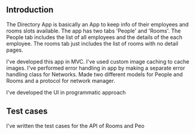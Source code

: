## Introduction

The Directory App is basically an App to keep info of their employees and rooms slots available. The app has two tabs 'People' and 'Rooms'. The People tab includes the list of all employees and the details of the each employee. The rooms tab just includes the list of rooms with no detail pages.

I've developed this app in MVC. I've used custom image caching to cache images. I've performed error handling in app by making a separate error handling class for Networks. Made two different models for People and Rooms and a protocol for network manager.

I've developed the UI in programmatic approach

## Test cases

I've written the test cases for the API of Rooms and Peo
